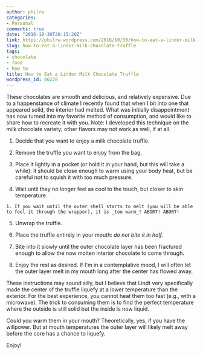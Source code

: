 ```yaml
---
author: philrw
categories:
- Personal
comments: true
date: "2016-10-30T20:15:20Z"
link: https://philrw.wordpress.com/2016/10/30/how-to-eat-a-lindor-milk-chocolate-truffle/
slug: how-to-eat-a-lindor-milk-chocolate-truffle
tags:
- chocolate
- food
- how to
title: How to Eat a Lindor Milk Chocolate Truffle
wordpress_id: 86228
---
```


These chocolates are smooth and delicious, and relatively expensive. Due to a happenstance of climate I recently found that when I bit into one that appeared solid, the interior had melted. What was initially disappointment has now turned into my favorite method of consumption, and would like to share how to recreate it with you. Note: I developed this technique on the milk chocolate variety; other flavors may not work as well, if at all.



	
  1. Decide that you want to enjoy a milk chocolate truffle.

	
  2. Remove the truffle you want to enjoy from the bag.

	
  3. Place it lightly in a pocket (or hold it in your hand, but this will take a while): it should be close enough to warm using your body heat, but be careful not to squish it with too much pressure.

	
  4. Wait until they no longer feel as cool to the touch, but closer to skin temperature.

	
    1. If you wait until the outer shell starts to melt (you will be able to feel it through the wrapper), it is _too warm_! ABORT! ABORT!




	
  5. Unwrap the truffle.

	
  6. Place the truffle entirely in your mouth: _do not bite it in half_.

	
  7. Bite into it slowly until the outer chocolate layer has been fractured enough to allow the now molten interior chocolate to come through.

	
  8. Enjoy the rest as desired. If I'm in a contemplative mood, I will often let the outer layer melt in my mouth long after the center has flowed away.


These instructions may sound silly, but I believe that Lindt very specifically made the center of the truffle liquefy at a lower temperature than the exterior. For the best experience, you cannot heat them too fast (e.g., with a microwave). The trick to consuming them is to find the perfect temperature where the outside is still solid but the inside is now liquid.

Could you warm them in your mouth? Theoretically, yes, if you have the willpower. But at mouth temperatures the outer layer will likely melt away before the core has a chance to liquefy.

Enjoy!
